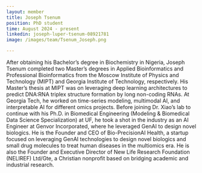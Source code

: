 ```yaml
---
layout: member
title: Joseph Tsenum
position: PhD student
time: August 2024 - present
linkedin: joseph-luper-tsenum-08921781
image: /images/team/Tsenum_Joseph.png

---
```


After obtaining his Bachelor’s degree in Biochemistry in Nigeria, Joseph Tsenum completed two Master’s degrees in Applied Bioinformatics and Professional Bioinformatics from the Moscow Institute of Physics and Technology (MIPT) and Georgia Institute of Technology, respectively. His Master’s thesis at MIPT was on leveraging deep learning architectures to predict DNA:RNA triplex structure formation by long non-coding RNAs. At Georgia Tech, he worked on time-series modeling, multimodal AI, and interpretable AI for different omics projects. Before joining Dr. Xiao’s lab to continue with his Ph.D. in Biomedical Engineering (Modeling & Biomedical Data Science Specialization) at UF, he took a shot in the industry as an AI Engineer at Genvor Incorporated, where he leveraged GenAI to design novel biologics. He is the Founder and CEO of Bio-PrecisionAI Health, a startup focused on leveraging GenAI technologies to design novel biologics and small drug molecules to treat human diseases in the multiomics era. He is also the Founder and Executive Director of New Life Research Foundation (NELIREF) Ltd/Gte, a Christian nonprofit based on bridging academic and industrial research.